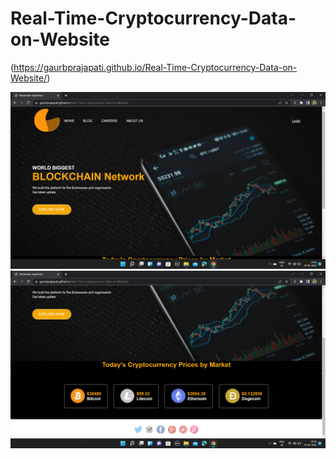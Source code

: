 # Real-Time-Cryptocurrency-Data-on-Website

(https://gaurbprajapati.github.io/Real-Time-Cryptocurrency-Data-on-Website/)

![](Screenshot%20(276).png)
![](Screenshot%20(277).png)
